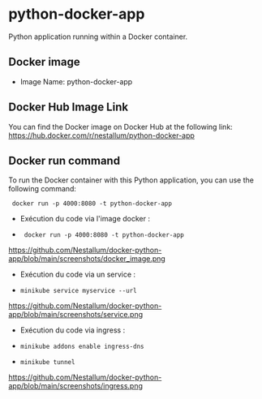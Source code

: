 # python-docker-app
Python application running within a Docker container.

## Docker image
-  Image Name: python-docker-app

## Docker Hub Image Link
You can find the Docker image on Docker Hub at the following link:
https://hub.docker.com/r/nestallum/python-docker-app

## Docker run command
To run the Docker container with this Python application, you can use the following command:
     
     docker run -p 4000:8080 -t python-docker-app
     

- Exécution du code via l'image docker :
-      docker run -p 4000:8080 -t python-docker-app
https://github.com/Nestallum/docker-python-app/blob/main/screenshots/docker_image.png

- Exécution du code via un service :
-     minikube service myservice --url
https://github.com/Nestallum/docker-python-app/blob/main/screenshots/service.png

- Exécution du code via ingress :
-     minikube addons enable ingress-dns
-     minikube tunnel 
https://github.com/Nestallum/docker-python-app/blob/main/screenshots/ingress.png


